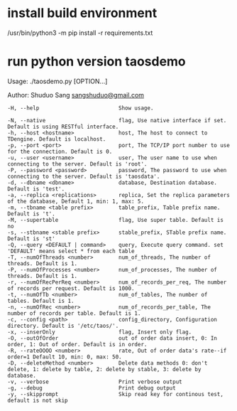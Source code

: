 install build environment
===
/usr/bin/python3 -m pip install -r requirements.txt

run python version taosdemo
===
Usage: ./taosdemo.py [OPTION...]

Author: Shuduo Sang <sangshuduo@gmail.com>

	-H, --help                         Show usage.

	-N, --native                       flag, Use native interface if set. Default is using RESTful interface.
	-h, --host <hostname>              host, The host to connect to TDengine. Default is localhost.
	-p, --port <port>                  port, The TCP/IP port number to use for the connection. Default is 0.
	-u, --user <username>              user, The user name to use when connecting to the server. Default is 'root'.
	-P, --password <password>          password, The password to use when connecting to the server. Default is 'taosdata'.
	-d, --dbname <dbname>              database, Destination database. Default is 'test'.
	-a, --replica <replications>       replica, Set the replica parameters of the database, Default 1, min: 1, max: 5.
	-m, --tbname <table prefix>        table_prefix, Table prefix name. Default is 't'.
	-M, --supertable                   flag, Use super table. Default is no
	-s, --stbname <stable prefix>      stable_prefix, STable prefix name. Default is 'st'
	-Q, --query <DEFAULT | command>    query, Execute query command. set 'DEFAULT' means select * from each table
	-T, --numOfThreads <number>        num_of_threads, The number of threads. Default is 1.
	-P, --numOfProcesses <number>      num_of_processes, The number of threads. Default is 1.
	-r, --numOfRecPerReq <number>      num_of_records_per_req, The number of records per request. Default is 1000.
	-t, --numOfTb <number>             num_of_tables, The number of tables. Default is 1.
	-n, --numOfRec <number>            num_of_records_per_table, The number of records per table. Default is 1.
	-c, --config <path>                config_directory, Configuration directory. Default is '/etc/taos/'.
	-x, --inserOnly                    flag, Insert only flag.
	-O, --outOfOrder                   out of order data insert, 0: In order, 1: Out of order. Default is in order.
	-R, --rateOOOO <number>            rate, Out of order data's rate--if order=1 Default 10, min: 0, max: 50.
	-D, --deleteMethod <number>        Delete data methods 0: don't delete, 1: delete by table, 2: delete by stable, 3: delete by database.
	-v, --verbose                      Print verbose output
	-g, --debug                        Print debug output
	-y, --skipprompt                   Skip read key for continous test, default is not skip

